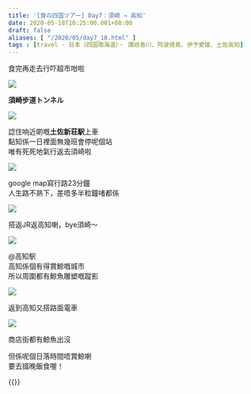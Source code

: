 ```yaml
---
title: '[食の四国ツアー] Day7：須崎 → 高知'
date: 2020-05-18T10:25:00.001+08:00
draft: false
aliases: [ "/2020/05/day7_18.html" ]
tags : [travel - 日本（四国南海道）・ 讚岐香川、阿波徳島、伊予愛媛、土佐高知]
---
```


食完再走去行吓超市咁啦

![](/images/shikoku7o1.jpg)

**須崎步道トンネル**

![](/images/shikoku7o2.jpg)

諗住响近啲嘅**土佐新荘駅**上車  
點知係一日裡面無幾班會停呢個站  
唯有死死地氣行返去須崎啦  

![](/images/shikoku7o3.jpg)

google map寫行路23分鐘  
人生路不熟下，差唔多半粒鐘啫都係

![](/images/shikoku7o.jpg)

搭返JR返高知喇，bye須崎～  

![](/images/shikoku7o4.jpg)

@高知駅  
高知係個有得賞鯨嘅城市  
所以周圍都有鯨魚雕塑嘅蹤影

![](/images/shikoku7o5.jpg)

返到高知又搭路面電車

![](/images/shikoku7o6.jpg)

商店街都有鯨魚出沒
  

但係呢個日落時間唔賞鯨喇  
要去搵晚飯食喔！

  
{{<shikoku>}}
